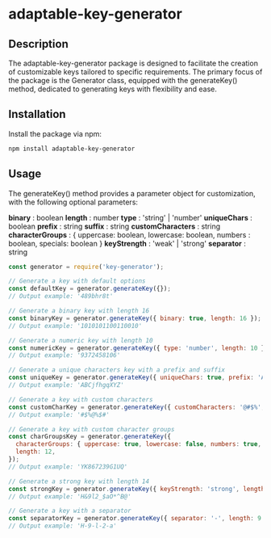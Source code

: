 # adaptable-key-generator

## Description

The adaptable-key-generator package is designed to facilitate the creation of customizable keys tailored to specific requirements. The primary focus of the package is the Generator class, equipped with the generateKey() method, dedicated to generating keys with flexibility and ease.

## Installation

Install the package via npm:

```bash
npm install adaptable-key-generator
```

## Usage

The generateKey() method provides a parameter object for customization, with the following optional parameters:

**binary** : boolean
**length** : number
**type** : 'string' | 'number'
**uniqueChars** : boolean
**prefix** : string
**suffix** : string
**customCharacters** : string
**characterGroups** : { uppercase: boolean, lowercase: boolean, numbers : boolean, specials: boolean }
**keyStrength** : 'weak' | 'strong'
**separator** : string

```js
const generator = require('key-generator');

// Generate a key with default options
const defaultKey = generator.generateKey({});
// Output example: '489bhr8t'

// Generate a binary key with length 16
const binaryKey = generator.generateKey({ binary: true, length: 16 });
// Output example: '1010101100110010'

// Generate a numeric key with length 10
const numericKey = generator.generateKey({ type: 'number', length: 10 });
// Output example: '9372458106'

// Generate a unique characters key with a prefix and suffix
const uniqueKey = generator.generateKey({ uniqueChars: true, prefix: 'ABC', suffix: 'XYZ' });
// Output example: 'ABCjfhgqXYZ'

// Generate a key with custom characters
const customCharKey = generator.generateKey({ customCharacters: '@#$%', length: 8 });
// Output example: '#$%@%$#'

// Generate a key with custom character groups
const charGroupsKey = generator.generateKey({
  characterGroups: { uppercase: true, lowercase: false, numbers: true, specials: false },
  length: 12,
});
// Output example: 'YK867239G1UQ'

// Generate a strong key with length 14
const strongKey = generator.generateKey({ keyStrength: 'strong', length: 14 });
// Output example: 'H&9l2_$aO*^B@'

// Generate a key with a separator
const separatorKey = generator.generateKey({ separator: '-', length: 9 });
// Output example: 'H-9-l-2-a'
```
